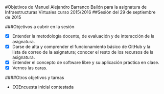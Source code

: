 #Objetivos de Manuel Alejandro Barranco Bailón para la asignatura de Infraestructuras Virtuales curso 2015/2016
##Sesión del 29 de septiembre de 2015

###Objetivos a cubrir en la sesión

- [X] Entender la metodología docente, de evaluación y de interacción de la asignatura.
- [X] Darse de alta y comprender el funcionamiento básico de GitHub y la lista de correo de la asignatura; conocer el resto de los recursos de la asignatura.
- [X] Entender el concepto de software libre y su aplicación práctica en clase.
- [X] Vernos las caras.

####Otros objetivos y tareas

- [X]Encuesta inicial contestada
